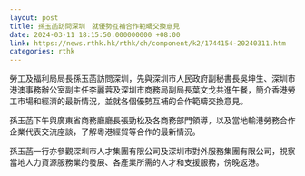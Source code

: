 ```yaml
---
layout: post
title: 孫玉菡訪問深圳　就優勢互補合作範疇交換意見
date: 2024-03-11 18:15:50.000000000 +08:00
link: https://news.rthk.hk/rthk/ch/component/k2/1744154-20240311.htm
categories: rthk
---
```


勞工及福利局局長孫玉菡訪問深圳，先與深圳市人民政府副秘書長吳坤生、深圳市港澳事務辦公室副主任李麗蓉及深圳市商務局副局長葉文戈共進午餐，簡介香港勞工市場和經濟的最新情況，並就各個優勢互補的合作範疇交換意見。

孫玉菡下午與廣東省商務廳廳長張勁松及各商務部門領導，以及當地輸港勞務合作企業代表交流座談，了解粵港經貿等合作的最新情況。

孫玉菡一行亦參觀深圳市人才集團有限公司及深圳市對外服務集團有限公司，視察當地人力資源服務業的發展、各產業所需的人才和支援服務，傍晚返港。
